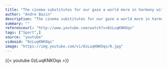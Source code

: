 ```yaml
---
title: "The cinema substitutes for our gaze a world more in harmony with our desires."
author: "Andre Bazin"
description: "The cinema substitutes for our gaze a world more in harmony with our desires. - Andre Bazin quotes from GetInspired365.com"
summary: ""
referenceurl: "http://www.youtube.com/watch?v=0zLuqKNKOqs"
tags: ["Sport",]
source: "youtube"
videoid: "0zLuqKNKOqs"
image: "https://img.youtube.com/vi/0zLuqKNKOqs/0.jpg"
---
```


{{< youtube 0zLuqKNKOqs >}}
